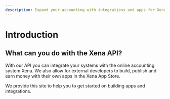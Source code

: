 ```yaml
---
description: Expand your accounting with integrations and apps for Xena.
---
```


# Introduction

## What can you do with the Xena API?

With our API you can integrate your systems with the online accounting system Xena. We also allow for external developers to build, publish and earn money with their own apps in the Xena App Store.

We provide this site to help you to get started on building apps and integrations. 

